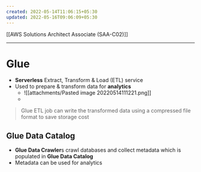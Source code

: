 ```yaml
---
created: 2022-05-14T11:06:15+05:30
updated: 2022-05-16T09:06:09+05:30
---
```

[[AWS Solutions Architect Associate (SAA-C02)]]

---
# Glue
- **Serverless** Extract, Transform & Load (ETL) service
- Used to prepare & transform data for **analytics**
	- ![[attachments/Pasted image 20220514111221.png]]
	- 

> Glue ETL job can write the transformed data using a compressed file format to save storage cost

## Glue Data Catalog
- **Glue Data Crawler**s crawl databases and collect metadata which is populated in **Glue Data Catalog**
- Metadata can be used for analytics
